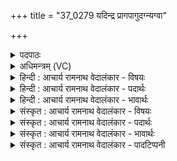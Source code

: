 +++
title = "37_0279 यदिन्द्र प्रागपागुदग्न्यग्वा"

+++
<details><summary>पदपाठः</summary>

य꣢त्। इ꣣न्द्र। प्रा꣢क्। अ꣡पा꣢꣯क्। अ꣡प꣢꣯। अ꣣क्। उ꣡द꣢꣯क्। उत्। अ꣣क्। न्य꣢꣯क्। नि। अ꣣क्। वा। हूय꣡से꣢। नृ꣡भिः꣢꣯। सि꣡म꣢꣯। पु꣣रू꣢। नृ꣡षू꣢꣯तः। नृ। सू꣣तः। असि। आ꣡न꣢꣯वे। अ꣡सि꣢꣯। प्र꣣शर्ध। प्र। शर्द्ध। तु꣡र्वशे꣢। २७९।
</details>

<details><summary>अधिमन्त्रम् (VC)</summary>

- इन्द्रः
- देवातिथिः काण्वः
- बृहती
- मध्यमः
- ऐन्द्रं काण्डम्
</details>

<details><summary>हिन्दी : आचार्य रामनाथ वेदालंकार - विषयः</summary>

अगले मन्त्र में यह वर्णन है कि प्रत्येक दिशा में परमेश्वर मनुष्यों द्वारा पुकारा जा रहा है।
</details>

<details><summary>हिन्दी : आचार्य रामनाथ वेदालंकार - पदार्थः</summary>

पदार्थान्वय -  (यत्) क्योंकि, (इन्द्र) हे जगदीश्वर ! तू (प्राक्) पूर्व दिशा में, (अपाक्) पश्चिम दिशा में, (उदक्) उत्तर दिशा में (न्यक् वा) और दक्षिण दिशा में (नृभिः) स्तोता जनों के द्वारा (हूयसे) पुकारा जाता तथा महिमा गान किया जाता है, इस कारण (नृषूतः) उन स्तोता जनों के द्वारा प्रेरित-प्रचारित होकर तू (पुरु) बहुत रूपों में (सिमा) सर्वत्र (आनवे) मानव-जाति में (असि) विदित हो जाता है। (प्रशर्ध) हे प्रकृष्ट रूप से शत्रुओं को परास्त करनेवाले ! तू (तुर्वशे) मार्ग में आनेवाली विघ्नबाधाओं के विनाशक पुरुषार्थी मनुष्य में, उसकी सहायता के लिए (असि) विद्यमान रहता है ॥७॥
</details>

<details><summary>हिन्दी : आचार्य रामनाथ वेदालंकार - भावार्थः</summary>

भावार्थ -  दिशा-दिशा में परमात्मा का प्रचार हमें करना चाहिए, तभी मानव जाति का कल्याण हो सकता है ॥७॥ इस मन्त्र पर सायण ने यह लिखा है कि अनु नाम का एक राजा था, उसका राजर्षि पुत्र ‘आनव’ है, और ‘तुर्वश’ भी एक राजा का नाम है। उसका यह व्याख्यान असंगत है, क्योंकि सृष्टि के आदिकाल में प्रादुर्भूत वेदों में परवर्ती मानव-इतिहास का वर्णन असंभव है। निघण्टु में अनु और तुर्वश मनुष्यवाची नामों में पठित होने से ऐतिहासिक नाम नहीं हैं ॥
</details>

<details><summary>संस्कृत : आचार्य रामनाथ वेदालंकार - विषयः</summary>

अथ दिशि दिशि परमेश्वरो नृभिराहूयत इत्याह।
</details>

<details><summary>संस्कृत : आचार्य रामनाथ वेदालंकार - पदार्थः</summary>

पदार्थान्वय -  (यत्) यस्मात्, हे (इन्द्र) जगदीश्वर ! त्वम् (प्राक्) पूर्वस्यां दिशि, (अपाक्) पश्चिमायां दिशि, (उदक्) उत्तरस्यां दिशि, (न्यक्२ वा) दक्षिणस्यां दिशि च। वा इति समुच्चयार्थो निरुक्ते प्रोक्तः। निरु० १।५। (नृभिः) स्तोतृजनैः (हूयसे) आहूयसे, गीयसे इत्यर्थः, (तत्) तस्मात् (नृषूतः३) नृभिः तैः स्तोतृभिः सूतः प्रेरितः प्रचारितः त्वम्। सूतः इति षू प्रेरणे इत्यस्य रूपम्। संहितायां ‘पूर्वपदात्। अ० ८।३।१०६’ इति मूर्धन्यादेशः। (पुरु) बहुषु रूपेषु, संहितायां छान्दसो दीर्घः। (सिमा४) सिमस्मिन् सर्वत्र। सिम इति सर्वनाम सर्वपर्यायः। ‘सुपां सुलुक्०। अ० ७।१।३९’ इति सप्तम्या आकारादेशः। (आनवे) अनिति प्राणिति इति अनुः, प्रशस्तप्राणो जनः, तस्यापत्ये मानवसन्ततौ इत्यर्थः। अनुरिति मनुष्यनाम। निरु० २।३। (असि) विद्यसे, विदितो भवसि। किञ्च, हे (प्रशर्ध) प्रकर्षेण शर्धयितः पराभिभावुक ! प्र पूर्वस्य शृधु प्रसहने इत्यस्य रूपम्। त्वम् (तुर्वशे) यः तुर्वति हिनस्ति विघ्नबाधाजालं स तुर्वशः पुरुषार्थी जनः तस्मिन्, तत्साहाय्यार्थमित्यर्थः। तुर्वश इति मनुष्यनाम। निघं० २।३। तुर्वी हिंसार्थः ततः अशच् प्रत्ययः, (असि) तत्साहाय्यार्थं विद्यमानो भवसि ॥७॥
</details>

<details><summary>संस्कृत : आचार्य रामनाथ वेदालंकार - भावार्थः</summary>

भावार्थ -  दिशि दिशि परमात्मनः प्रचारोऽस्माभिर्विधेयः, तदैव मानवजातेः कल्याणं भवितुमर्हति ॥७॥ अत्र सायणस्य ‘आनवे अनुर्नाम राजा तस्य पुत्रे राजर्षौ’, ‘तुर्वशे एतत्संज्ञे च राजनि’ इति व्याख्यानं न समञ्जसं, सृष्ट्यादौ प्रादुर्भूतेषु वेदेषु पश्चाद्वर्तिनो मानवेतिहासस्यासंभवात्, निघण्टौ च अनु-तुर्वशयोः मनुष्यनामसु पाठात् ॥
</details>

<details><summary>संस्कृत : आचार्य रामनाथ वेदालंकार - पादटिप्पनी</summary>

टिप्पनी -   १. ऋ० ८।४।१, अथ० २०।१२०।१। उभयत्र ‘दुदग्’ इत्यत्र ‘दुदङ्’ इति पाठः। साम० १२३१। २. न्यक् न्यूने अधस्तात्—इति वि०। दक्षिणतः—इति भ०। नीच्यां दिशि अधस्ताद् वर्तमानैः—इति सा०। ३. पुरुभिः नृभिर्मनुष्यैः सूतः। षू प्रेरणे इत्येतस्य कृतादिषत्वं रूपम्। सूतः दानाय प्रेरितः—इति वि०। नृभिः स्तोतृभिः प्रेरितः त्वम्। षू प्रेरणे—इति भ०। ४. सिम सर्वरूप—इति वि०। भरतेन ‘सिम’ इति क्रियापदं स्वीकृतम्। बध्नीम त्वां स्तुतिभिः इति।
</details>